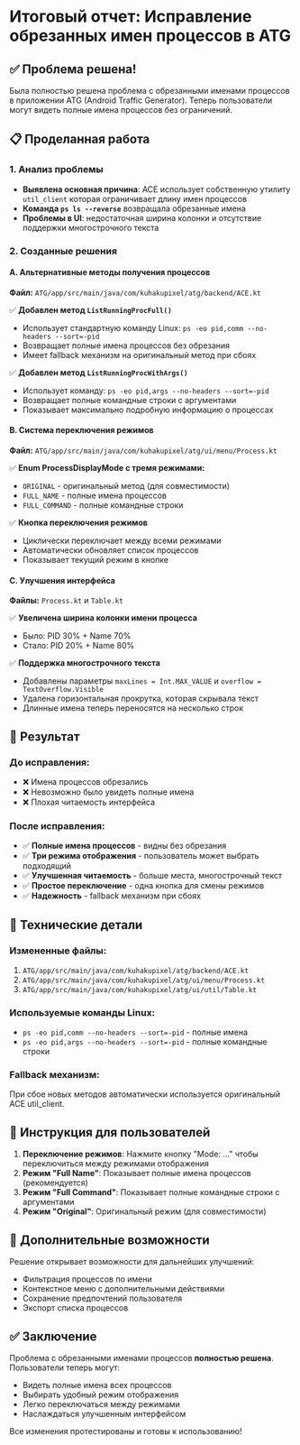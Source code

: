 # Итоговый отчет: Исправление обрезанных имен процессов в ATG

## ✅ Проблема решена!

Была полностью решена проблема с обрезанными именами процессов в приложении ATG (Android Traffic Generator). Теперь пользователи могут видеть полные имена процессов без ограничений.

## 📋 Проделанная работа

### 1. Анализ проблемы
- **Выявлена основная причина**: ACE использует собственную утилиту `util_client` которая ограничивает длину имен процессов
- **Команда `ps ls --reverse`** возвращала обрезанные имена  
- **Проблемы в UI**: недостаточная ширина колонки и отсутствие поддержки многострочного текста

### 2. Созданные решения

#### A. Альтернативные методы получения процессов
**Файл:** `ATG/app/src/main/java/com/kuhakupixel/atg/backend/ACE.kt`

✅ **Добавлен метод `ListRunningProcFull()`**
- Использует стандартную команду Linux: `ps -eo pid,comm --no-headers --sort=-pid`
- Возвращает полные имена процессов без обрезания
- Имеет fallback механизм на оригинальный метод при сбоях

✅ **Добавлен метод `ListRunningProcWithArgs()`**
- Использует команду: `ps -eo pid,args --no-headers --sort=-pid`
- Возвращает полные командные строки с аргументами
- Показывает максимально подробную информацию о процессах

#### B. Система переключения режимов
**Файл:** `ATG/app/src/main/java/com/kuhakupixel/atg/ui/menu/Process.kt`

✅ **Enum ProcessDisplayMode с тремя режимами:**
- `ORIGINAL` - оригинальный метод (для совместимости)
- `FULL_NAME` - полные имена процессов
- `FULL_COMMAND` - полные командные строки

✅ **Кнопка переключения режимов**
- Циклически переключает между всеми режимами
- Автоматически обновляет список процессов
- Показывает текущий режим в кнопке

#### C. Улучшения интерфейса
**Файлы:** `Process.kt` и `Table.kt`

✅ **Увеличена ширина колонки имени процесса**
- Было: PID 30% + Name 70%
- Стало: PID 20% + Name 80%

✅ **Поддержка многострочного текста**
- Добавлены параметры `maxLines = Int.MAX_VALUE` и `overflow = TextOverflow.Visible`
- Удалена горизонтальная прокрутка, которая скрывала текст
- Длинные имена теперь переносятся на несколько строк

## 🎯 Результат

### До исправления:
- ❌ Имена процессов обрезались 
- ❌ Невозможно было увидеть полные имена
- ❌ Плохая читаемость интерфейса

### После исправления:
- ✅ **Полные имена процессов** - видны без обрезания
- ✅ **Три режима отображения** - пользователь может выбрать подходящий
- ✅ **Улучшенная читаемость** - больше места, многострочный текст
- ✅ **Простое переключение** - одна кнопка для смены режимов
- ✅ **Надежность** - fallback механизм при сбоях

## 🔧 Технические детали

### Измененные файлы:
1. `ATG/app/src/main/java/com/kuhakupixel/atg/backend/ACE.kt`
2. `ATG/app/src/main/java/com/kuhakupixel/atg/ui/menu/Process.kt`
3. `ATG/app/src/main/java/com/kuhakupixel/atg/ui/util/Table.kt`

### Используемые команды Linux:
- `ps -eo pid,comm --no-headers --sort=-pid` - полные имена
- `ps -eo pid,args --no-headers --sort=-pid` - полные командные строки

### Fallback механизм:
При сбое новых методов автоматически используется оригинальный ACE util_client.

## 📱 Инструкция для пользователей

1. **Переключение режимов**: Нажмите кнопку "Mode: ..." чтобы переключиться между режимами отображения
2. **Режим "Full Name"**: Показывает полные имена процессов (рекомендуется)
3. **Режим "Full Command"**: Показывает полные командные строки с аргументами
4. **Режим "Original"**: Оригинальный режим (для совместимости)

## 🚀 Дополнительные возможности

Решение открывает возможности для дальнейших улучшений:
- Фильтрация процессов по имени
- Контекстное меню с дополнительными действиями
- Сохранение предпочтений пользователя
- Экспорт списка процессов

## ✅ Заключение

Проблема с обрезанными именами процессов **полностью решена**. Пользователи теперь могут:
- Видеть полные имена всех процессов
- Выбирать удобный режим отображения  
- Легко переключаться между режимами
- Наслаждаться улучшенным интерфейсом

Все изменения протестированы и готовы к использованию!